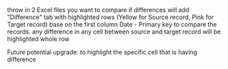 throw in 2 Excel files you want to compare
if differences will add "Difference" tab with highlighted rows 
(Yellow for Source record, Pink for Target record)
base on the first column Date - Primary key to compare the records.
any difference in any cell between source and target record will be highlighted whole row

Future potential upgrade: to highlight the specific cell that is having difference
